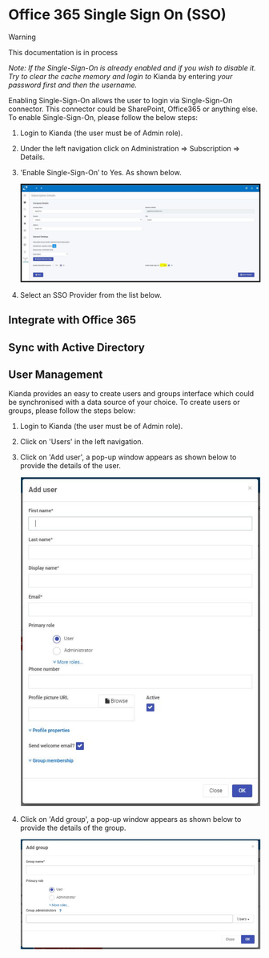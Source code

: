 # Office 365 Single Sign On (SSO)

> [!WARNING]
>
> This documentation is in process

*Note: If the Single-Sign-On is already enabled and if you wish to disable it. Try to clear the cache memory and* *login to* Kianda by entering *your password first and then the username.*  

Enabling Single-Sign-On allows the user to login via Single-Sign-On connector. This connector could be SharePoint, Office365 or anything else. To enable Single-Sign-On, please follow the below steps: 

1. Login to Kianda (the user must be of Admin role). 

2. Under the left navigation click on Administration => Subscription => Details. 

3. 'Enable Single-Sign-On’ to Yes. As shown below.

   ![img](images\kianda-sso.jpg)

4. Select an SSO Provider from the list below.

## Integrate with Office 365



## Sync with Active Directory

## User Management

Kianda provides an easy to create users and groups interface which could be synchronised with a data source of your choice. To create users or groups, please follow the steps below:

1. Login to Kianda (the user must be of Admin role). 

2. Click on 'Users' in the left navigation.

3. Click on 'Add user', a pop-up window appears as shown below to provide the details of the user.

   ![img](images\kianda-create-user.JPG)

4. Click on 'Add group', a pop-up window appears as shown below to provide the details of the group.

   ![img](images\kianda-create-group.JPG)



